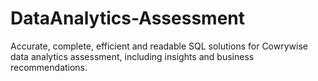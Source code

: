# DataAnalytics-Assessment
Accurate, complete, efficient and readable SQL solutions for Cowrywise data analytics assessment, including insights and business recommendations.
